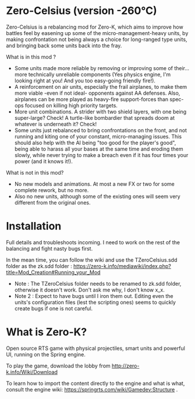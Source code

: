 Zero-Celsius (version -260°C)
======

Zero-Celsius is a rebalancing mod for Zero-K, which aims to improve how battles feel by easening up some of the micro-management-heavy units, by making confrontation not being always a choice for long-ranged type units, and bringing back some units back into the fray.

What is in this mod ? 

- Some units made more reliable by removing or improving some of their... more technically unreliable components (Yes physics engine, I'm looking right at you! And you too easy-going friendly fire!).
- A reinforcement on air units, especially the frail airplanes, to make them more viable -even if not ideal- opponents against AA defenses. Also, airplanes can be more played as heavy-fire support-forces than spec-ops focused on killing high priority targets.
- More unit combinations. A strider with two shield layers, with one being super-large? Check! A turtle-like bombardier that spreads doom at whatever is underneath it? Check!
- Some units just rebalanced to bring confrontations on the front, and not running and kiting one of your constant, micro-managing issues. This should also help with the AI being "too good for the player's good", being able to harass all your bases at the same time and eroding them slowly, while never trying to make a breach even if it has four times your power (and it knows it!).

What is not in this mod?

- No new models and animations. At most a new FX or two for some complete rework, but no more.
- Also no new units, although some of the existing ones will seem very different from the original ones.

Installation
=====

Full details and troubleshoots incoming. I need to work on the rest of the balancing and fight nasty bugs first.

In the mean time, you can follow the wiki and use the TZeroCelsius.sdd folder as the zk.sdd folder : https://zero-k.info/mediawiki/index.php?title=Mod_Creation#Running_your_Mod

- Note : The TZeroCelsius folder needs to be renamed to zk.sdd folder, otherwise it doesn't work. Don't ask me why, I don't know x_x.
- Note 2 : Expect to have bugs until I iron them out. Editing even the units's configuration files (lest the scripting ones) seems to quickly create bugs if one is not careful.

What is Zero-K?
======
Open source RTS game with physical projectiles, smart units and powerful UI, running on the Spring engine.

To play the game, download the lobby from http://zero-k.info/Wiki/Download

To learn how to import the content directly to the engine and what is what, consult the engine wiki: https://springrts.com/wiki/Gamedev:Structure .


